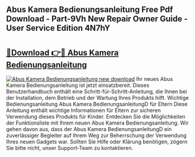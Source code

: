 ## Abus Kamera Bedienungsanleitung Free Pdf Download - Part-9Vh New Repair Owner Guide - User Service Edition 4N7hY

# <h2><a href="http://df61xbl.blite.top/?on=Abus+Kamera+Bedienungsanleitung">🔗Download 👉🔴 Abus Kamera Bedienungsanleitung</a></h2>

[![Abus Kamera Bedienungsanleitung new download](https://i.imgur.com/lujVjoI.png)](http://df61xbl.blite.top/?on=Abus+Kamera+Bedienungsanleitung)
Ihr neues Abus Kamera Bedienungsanleitung ist jetzt einsatzbereit. Dieses Benutzerhandbuch enthält eine Schritt-für-Schritt-Anleitung, die Ihnen bei der Installation, dem Betrieb und der Wartung Ihres Produkts hilft. Wichtige Bedienungsanleitung Abus Kamera BedienungsanleitungD für Eltern Diese Anleitung enthält wichtige Informationen für Eltern zur sicheren Verwendung dieses Produkts für Kinder. Entdecken Sie die Möglichkeiten der Funktionsliste mit Ihrem neuen Abus Kamera Bedienungsanleitung. Wir gehen davon aus, dass der Abus Kamera BedienungsanleitungD ein zuverlässiger Begleiter auf Ihrem Weg zur Beherrschung der Verwendung Ihres neuen Gadgets war. Sollten Sie Hilfe oder Klärung benötigen, zögern Sie bitte nicht, unser Support-Team zu kontaktieren.
